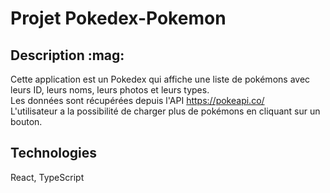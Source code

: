 # Projet Pokedex-Pokemon

<h2> Description :mag: </h2>

Cette application est un Pokedex qui affiche une liste de pokémons avec leurs ID, leurs noms, leurs photos et leurs types.
<br>
Les données sont récupérées depuis l'API https://pokeapi.co/
<br>
L'utilisateur a la possibilité de charger plus de pokémons en cliquant sur un bouton.

<h2> Technologies </h2>
React, TypeScript
